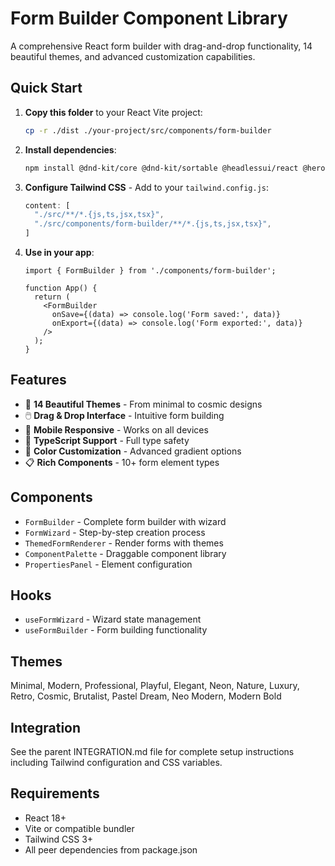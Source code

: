 # Form Builder Component Library

A comprehensive React form builder with drag-and-drop functionality, 14 beautiful themes, and advanced customization capabilities.

## Quick Start

1. **Copy this folder** to your React Vite project:
   ```bash
   cp -r ./dist ./your-project/src/components/form-builder
   ```

2. **Install dependencies**:
   ```bash
   npm install @dnd-kit/core @dnd-kit/sortable @headlessui/react @heroicons/react @radix-ui/react-dialog @radix-ui/react-label class-variance-authority clsx lucide-react react-hook-form zod framer-motion
   ```

3. **Configure Tailwind CSS** - Add to your `tailwind.config.js`:
   ```js
   content: [
     "./src/**/*.{js,ts,jsx,tsx}",
     "./src/components/form-builder/**/*.{js,ts,jsx,tsx}",
   ]
   ```

4. **Use in your app**:
   ```tsx
   import { FormBuilder } from './components/form-builder';
   
   function App() {
     return (
       <FormBuilder 
         onSave={(data) => console.log('Form saved:', data)}
         onExport={(data) => console.log('Form exported:', data)}
       />
     );
   }
   ```

## Features

- 🎨 **14 Beautiful Themes** - From minimal to cosmic designs
- 🖱️ **Drag & Drop Interface** - Intuitive form building
- 📱 **Mobile Responsive** - Works on all devices
- 🎯 **TypeScript Support** - Full type safety
- 🎨 **Color Customization** - Advanced gradient options
- 📋 **Rich Components** - 10+ form element types

## Components

- `FormBuilder` - Complete form builder with wizard
- `FormWizard` - Step-by-step creation process
- `ThemedFormRenderer` - Render forms with themes
- `ComponentPalette` - Draggable component library
- `PropertiesPanel` - Element configuration

## Hooks

- `useFormWizard` - Wizard state management
- `useFormBuilder` - Form building functionality

## Themes

Minimal, Modern, Professional, Playful, Elegant, Neon, Nature, Luxury, Retro, Cosmic, Brutalist, Pastel Dream, Neo Modern, Modern Bold

## Integration

See the parent INTEGRATION.md file for complete setup instructions including Tailwind configuration and CSS variables.

## Requirements

- React 18+
- Vite or compatible bundler
- Tailwind CSS 3+
- All peer dependencies from package.json